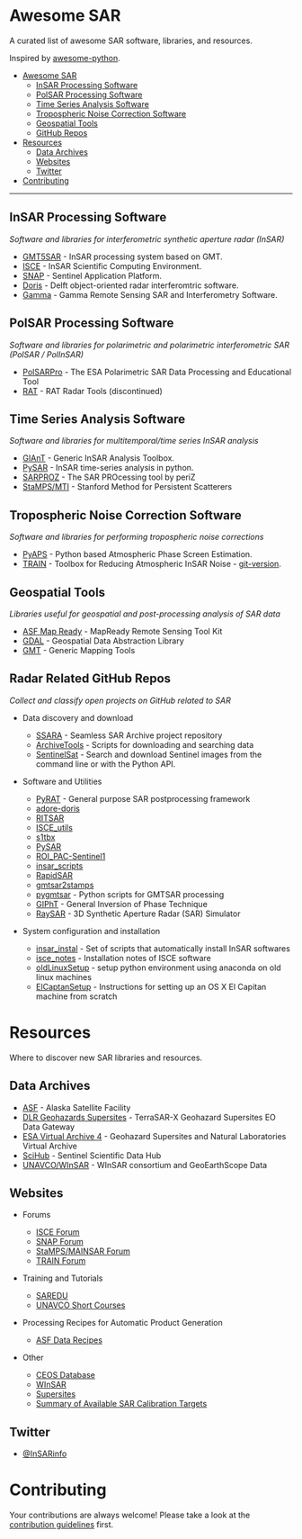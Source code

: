 # Awesome SAR 

A curated list of awesome SAR software, libraries, and resources.

Inspired by [awesome-python](https://github.com/vinta/awesome-python).

- [Awesome SAR](#awesome-sar)
    - [InSAR Processing Software](#insar-processing-software)
    - [PolSAR Processing Software](#polsar-processing-software)
    - [Time Series Analysis Software](#time-series-analysis-software)
    - [Tropospheric Noise Correction Software](#tropospheric-noise-correction-software)
    - [Geospatial Tools](#geospatial-tools)
    - [GitHub Repos](#radar-related-github-repos)
- [Resources](#resources)
    - [Data Archives](#data-archives)
    - [Websites](#websites)
    - [Twitter](#twitter)
- [Contributing](#contributing)

- - -

## InSAR Processing Software

*Software and libraries for interferometric synthetic aperture radar (InSAR)*

* [GMT5SAR](http://gmt.soest.hawaii.edu/projects/gmt5sar) - InSAR processing system based on GMT.
* [ISCE](http://winsar.unavco.org/isce.html) - InSAR Scientific Computing Environment.
* [SNAP](http://step.esa.int/main/toolboxes/snap/) - Sentinel Application Platform.
* [Doris](http://doris.tudelft.nl/) - Delft object-oriented radar interferomtric software.
* [Gamma](http://www.gamma-rs.ch/no_cache/software.html) - Gamma Remote Sensing SAR and Interferometry Software.

## PolSAR Processing Software

*Software and libraries for polarimetric and polarimetric interferometric SAR (PolSAR / PolInSAR)*

* [PolSARPro](https://earth.esa.int/web/polsarpro) - The ESA Polarimetric SAR Data Processing and Educational Tool
* [RAT](https://rat.radartools.org) - RAT Radar Tools (discontinued)

## Time Series Analysis Software

*Software and libraries for multitemporal/time series InSAR analysis*

* [GIAnT](http://earthdef.caltech.edu/projects/giant/wiki) - Generic InSAR Analysis Toolbox. 
* [PySAR](https://github.com/hfattahi/PySAR) - InSAR time-series analysis in python.
* [SARPROZ](http://www.sarproz.com/) - The SAR PROcessing tool by periZ 
* [StaMPS/MTI](http://homepages.see.leeds.ac.uk/~earahoo/stamps/) - Stanford Method for Persistent Scatterers

## Tropospheric Noise Correction Software

*Software and libraries for performing tropospheric noise corrections*

* [PyAPS](http://earthdef.caltech.edu/projects/pyaps/wiki) - Python based Atmospheric Phase Screen Estimation.
* [TRAIN](http://www.davidbekaert.com/#links) - Toolbox for Reducing Atmospheric InSAR Noise - [git-version](https://github.com/dbekaert/TRAIN).


## Geospatial Tools

*Libraries useful for geospatial and post-processing analysis of SAR data*

* [ASF Map Ready](https://github.com/asfadmin/ASF_MapReady) - MapReady Remote Sensing Tool Kit
* [GDAL](https://github.com/OSGeo/gdal) - Geospatial Data Abstraction Library
* [GMT](http://gmt.soest.hawaii.edu/projects/gmt) - Generic Mapping Tools

## Radar Related GitHub Repos

*Collect and classify open projects on GitHub related to SAR*

* Data discovery and download
    * [SSARA](https://github.com/bakerunavco/SSARA) - Seamless SAR Archive project repository
    * [ArchiveTools](https://github.com/bakerunavco/Archive-Tools) - Scripts for downloading and searching data
    * [SentinelSat](https://github.com/ibamacsr/sentinelsat) - Search and download Sentinel images from the command line or with the Python API.

* Software and Utilities
    * [PyRAT](https://github.com/birgander2/PyRAT) - General purpose SAR postprocessing framework
    * [adore-doris](https://github.com/bosmanoglu/adore-doris)
    * [RITSAR](https://github.com/dm6718/RITSAR)
    * [ISCE_utils](https://github.com/EJFielding/ISCE_utils)
    * [s1tbx](https://github.com/senbox-org/s1tbx)
    * [PySAR](https://github.com/bminchew/PySAR)
    * [ROI_PAC-Sentinel1](https://github.com/RaphaelGrandin/ROI_PAC-Sentinel1)
    * [insar_scripts](https://github.com/scottyhq/insar_scripts)
    * [RapidSAR](https://github.com/KarstenSpaans/RapidSAR)
    * [gmtsar2stamps](https://github.com/xitong123/gmtsar2stamps)
    * [pygmtsar](https://github.com/bakerunavco/pygmtsar) - Python scripts for GMTSAR processing
    * [GIPhT](https://github.com/feigl/gipht) - General Inversion of Phase Technique
    * [RaySAR](https://github.com/StefanJAuer/RaySAR) - 3D Synthetic Aperture Radar (SAR) Simulator

* System configuration and installation
    * [insar_instal](https://github.com/mgovorcin/insar_inst) - Set of scripts that automatically install InSAR softwares
    * [isce_notes](https://github.com/scottyhq/isce_notes) - Installation notes of ISCE software
    * [oldLinuxSetup](https://github.com/piyushrpt/oldLinuxSetup) - setup python environment using anaconda on old linux machines
    * [ElCaptanSetup](https://github.com/piyushrpt/ElCapitanSetup) - Instructions for setting up an OS X El Capitan machine from scratch

# Resources

Where to discover new SAR libraries and resources.

## Data Archives
* [ASF](https://www.asf.alaska.edu/) - Alaska Satellite Facility
* [DLR Geohazards Supersites](https://supersites.eoc.dlr.de/) - TerraSAR-X Geohazard Supersites EO Data Gateway
* [ESA Virtual Archive 4](http://eo-virtual-archive4.esa.int/) - Geohazard Supersites and Natural Laboratories Virtual Archive
* [SciHub](https://scihub.copernicus.eu/) - Sentinel Scientific Data Hub
* [UNAVCO/WInSAR](http://www.unavco.org/data/imaging/sar) - WInSAR consortium and GeoEarthScope Data

## Websites

* Forums 
    * [ISCE Forum](http://earthdef.caltech.edu/projects/isce_forum/boards)
    * [SNAP Forum](http://forum.step.esa.int)
    * [StaMPS/MAINSAR Forum](https://groups.google.com/forum/#!forum/mainsar)
    * [TRAIN Forum](https://groups.google.com/forum/#!forum/TRAIN_support)

* Training and Tutorials
    * [SAREDU](https://saredu.dlr.de/)
    * [UNAVCO Short Courses](http://www.unavco.org/education/advancing-geodetic-skills/short-courses/2016/2016.html)

* Processing Recipes for Automatic Product Generation 
    * [ASF Data Recipes](https://www.asf.alaska.edu/data-tools/data-recipes/)

* Other 
    * [CEOS Database](http://database.eohandbook.com/)
    * [WInSAR](http://winsar.unavco.org)
    * [Supersites](http://supersites.earthobservations.org/)
    * [Summary of Available SAR Calibration Targets](http://sarcv.ceos.org/targets/)
    
## Twitter

* [@InSARinfo](https://twitter.com/insarinfo)


# Contributing

Your contributions are always welcome! Please take a look at the [contribution guidelines](https://github.com/RadarCode/awesome-sar/blob/master/CONTRIBUTING.md) first.
